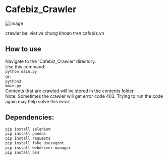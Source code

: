 # Cafebiz_Crawler
![image](https://github.com/user-attachments/assets/9766b8f2-d5dc-4081-a8de-6d0b51aa32b3)

crawler bai viet ve chung khoan tren cafebiz.vn

## How to use
Navigate to the 'Cafebiz_Crawler' directory. <br>
Use this command: <br>
<code>python main.py</code> <br>
or: <br>
<code>python3 main.py</code> <br>
Contents that are crawled will be stored in the contents folder. <br>
Note: Sometimes the crawler will get error code 403. Trying to run the code again may help solve this error. <br>

## Dependencies:
```sh
pip install selenium
pip install pandas
pip install requests
pip install fake_useragent
pip install webdriver-manager
pip install bs4

```
